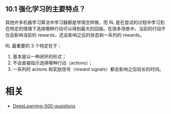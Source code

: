 

## 10.1 强化学习的主要特点？

其他许多机器学习算法中学习器都是学得怎样做，而 RL 是在尝试的过程中学习到在特定的情境下选择哪种行动可以得到最大的回报。在很多场景中，当前的行动不仅会影响当前的 rewards，还会影响之后的状态和一系列的 rewards。

RL 最重要的 3 个特定在于：

1. 基本是以一种闭环的形式；
2. 不会直接指示选择哪种行动（actions）；
3. 一系列的 actions 和奖励信号（reward signals）都会影响之后较长的时间。





# 相关

- [DeepLearning-500-questions](https://github.com/scutan90/DeepLearning-500-questions)

